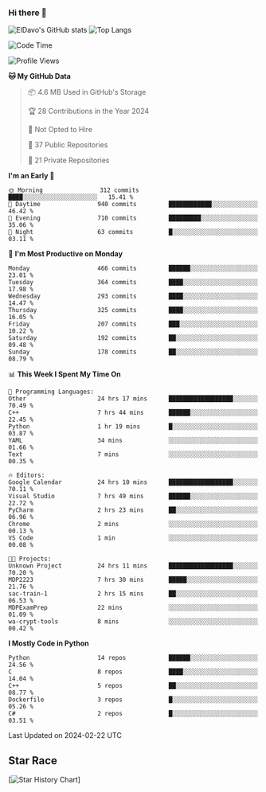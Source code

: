 ### Hi there 👋
![ElDavo's GitHub stats](https://github-readme-stats.vercel.app/api?username=ElDavoo&show_icons=true&theme=chartreuse-dark)
![Top Langs](https://github-readme-stats.vercel.app/api/top-langs/?username=ElDavoo&theme=chartreuse-dark&layout=compact)

<!--START_SECTION:waka-->
![Code Time](http://img.shields.io/badge/Code%20Time-963%20hrs%2043%20mins-blue)

![Profile Views](http://img.shields.io/badge/Profile%20Views-0-blue)

**🐱 My GitHub Data** 

> 📦 4.6 MB Used in GitHub's Storage 
 > 
> 🏆 28 Contributions in the Year 2024
 > 
> 🚫 Not Opted to Hire
 > 
> 📜 37 Public Repositories 
 > 
> 🔑 21 Private Repositories 
 > 
**I'm an Early 🐤** 

```text
🌞 Morning                312 commits         ████░░░░░░░░░░░░░░░░░░░░░   15.41 % 
🌆 Daytime                940 commits         ████████████░░░░░░░░░░░░░   46.42 % 
🌃 Evening                710 commits         █████████░░░░░░░░░░░░░░░░   35.06 % 
🌙 Night                  63 commits          █░░░░░░░░░░░░░░░░░░░░░░░░   03.11 % 
```
📅 **I'm Most Productive on Monday** 

```text
Monday                   466 commits         ██████░░░░░░░░░░░░░░░░░░░   23.01 % 
Tuesday                  364 commits         ████░░░░░░░░░░░░░░░░░░░░░   17.98 % 
Wednesday                293 commits         ████░░░░░░░░░░░░░░░░░░░░░   14.47 % 
Thursday                 325 commits         ████░░░░░░░░░░░░░░░░░░░░░   16.05 % 
Friday                   207 commits         ███░░░░░░░░░░░░░░░░░░░░░░   10.22 % 
Saturday                 192 commits         ██░░░░░░░░░░░░░░░░░░░░░░░   09.48 % 
Sunday                   178 commits         ██░░░░░░░░░░░░░░░░░░░░░░░   08.79 % 
```


📊 **This Week I Spent My Time On** 

```text
💬 Programming Languages: 
Other                    24 hrs 17 mins      ██████████████████░░░░░░░   70.49 % 
C++                      7 hrs 44 mins       ██████░░░░░░░░░░░░░░░░░░░   22.45 % 
Python                   1 hr 19 mins        █░░░░░░░░░░░░░░░░░░░░░░░░   03.87 % 
YAML                     34 mins             ░░░░░░░░░░░░░░░░░░░░░░░░░   01.66 % 
Text                     7 mins              ░░░░░░░░░░░░░░░░░░░░░░░░░   00.35 % 

🔥 Editors: 
Google Calendar          24 hrs 10 mins      ██████████████████░░░░░░░   70.11 % 
Visual Studio            7 hrs 49 mins       ██████░░░░░░░░░░░░░░░░░░░   22.72 % 
PyCharm                  2 hrs 23 mins       ██░░░░░░░░░░░░░░░░░░░░░░░   06.96 % 
Chrome                   2 mins              ░░░░░░░░░░░░░░░░░░░░░░░░░   00.13 % 
VS Code                  1 min               ░░░░░░░░░░░░░░░░░░░░░░░░░   00.08 % 

🐱‍💻 Projects: 
Unknown Project          24 hrs 11 mins      ██████████████████░░░░░░░   70.20 % 
MDP2223                  7 hrs 30 mins       █████░░░░░░░░░░░░░░░░░░░░   21.76 % 
sac-train-1              2 hrs 15 mins       ██░░░░░░░░░░░░░░░░░░░░░░░   06.53 % 
MDPExamPrep              22 mins             ░░░░░░░░░░░░░░░░░░░░░░░░░   01.09 % 
wa-crypt-tools           8 mins              ░░░░░░░░░░░░░░░░░░░░░░░░░   00.42 % 
```

**I Mostly Code in Python** 

```text
Python                   14 repos            ██████░░░░░░░░░░░░░░░░░░░   24.56 % 
C                        8 repos             ████░░░░░░░░░░░░░░░░░░░░░   14.04 % 
C++                      5 repos             ██░░░░░░░░░░░░░░░░░░░░░░░   08.77 % 
Dockerfile               3 repos             █░░░░░░░░░░░░░░░░░░░░░░░░   05.26 % 
C#                       2 repos             █░░░░░░░░░░░░░░░░░░░░░░░░   03.51 % 
```




 Last Updated on 2024-02-22 UTC
<!--END_SECTION:waka-->

## Star Race

[![Star History Chart](https://api.star-history.com/svg?repos=ElDavoo/WhatsApp-Crypt14-Crypt15-Decrypter,ElDavoo/TuringOS,EliteAndroidApps/WhatsApp-Crypt12-Decrypter,KnugiHK/Whatsapp-Chat-Exporter&type=Date)]
